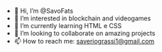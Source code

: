 - 👋 Hi, I’m @SavoFats
- 👀 I’m interested in blockchain and videogames
- 🌱 I’m currently learning HTML e CSS
- 💞️ I’m looking to collaborate on amazing projects
- 📫 How to reach me: saveriograssi1@gmail.com

<!---
SavoFats/SavoFats is a ✨ special ✨ repository because its `README.md` (this file) appears on your GitHub profile.
You can click the Preview link to take a look at your changes.
--->

